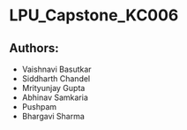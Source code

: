 # LPU_Capstone_KC006

## Authors:
- Vaishnavi Basutkar
- Siddharth Chandel
- Mrityunjay Gupta
- Abhinav Samkaria
- Pushpam
- Bhargavi Sharma
